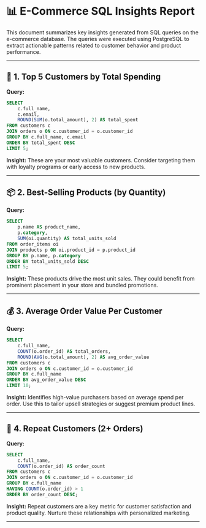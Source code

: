 
# 📊 E-Commerce SQL Insights Report

This document summarizes key insights generated from SQL queries on the e-commerce database. The queries were executed using PostgreSQL to extract actionable patterns related to customer behavior and product performance.

---

## 🥇 1. Top 5 Customers by Total Spending

**Query:**
```sql
SELECT 
    c.full_name,
    c.email,
    ROUND(SUM(o.total_amount), 2) AS total_spent
FROM customers c
JOIN orders o ON c.customer_id = o.customer_id
GROUP BY c.full_name, c.email
ORDER BY total_spent DESC
LIMIT 5;
```

**Insight:** These are your most valuable customers. Consider targeting them with loyalty programs or early access to new products.

---

## 📦 2. Best-Selling Products (by Quantity)

**Query:**
```sql
SELECT 
    p.name AS product_name,
    p.category,
    SUM(oi.quantity) AS total_units_sold
FROM order_items oi
JOIN products p ON oi.product_id = p.product_id
GROUP BY p.name, p.category
ORDER BY total_units_sold DESC
LIMIT 5;
```

**Insight:** These products drive the most unit sales. They could benefit from prominent placement in your store and bundled promotions.

---

## 💰 3. Average Order Value Per Customer

**Query:**
```sql
SELECT 
    c.full_name,
    COUNT(o.order_id) AS total_orders,
    ROUND(AVG(o.total_amount), 2) AS avg_order_value
FROM customers c
JOIN orders o ON c.customer_id = o.customer_id
GROUP BY c.full_name
ORDER BY avg_order_value DESC
LIMIT 10;
```

**Insight:** Identifies high-value purchasers based on average spend per order. Use this to tailor upsell strategies or suggest premium product lines.

---

## 🔁 4. Repeat Customers (2+ Orders)

**Query:**
```sql
SELECT 
    c.full_name,
    COUNT(o.order_id) AS order_count
FROM customers c
JOIN orders o ON c.customer_id = o.customer_id
GROUP BY c.full_name
HAVING COUNT(o.order_id) > 1
ORDER BY order_count DESC;
```

**Insight:** Repeat customers are a key metric for customer satisfaction and product quality. Nurture these relationships with personalized marketing.

---
